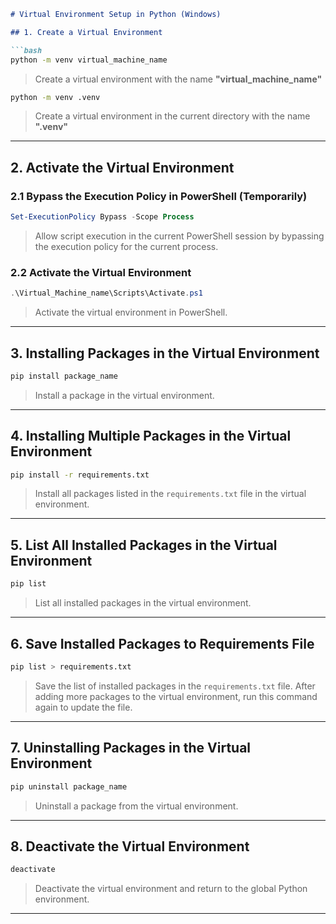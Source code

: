 ```markdown
# Virtual Environment Setup in Python (Windows)

## 1. Create a Virtual Environment

```bash
python -m venv virtual_machine_name
```
> Create a virtual environment with the name **"virtual_machine_name"**

```bash
python -m venv .venv
```
> Create a virtual environment in the current directory with the name **".venv"**

---

## 2. Activate the Virtual Environment

### 2.1 Bypass the Execution Policy in PowerShell (Temporarily)

```powershell
Set-ExecutionPolicy Bypass -Scope Process
```
> Allow script execution in the current PowerShell session by bypassing the execution policy for the current process.

### 2.2 Activate the Virtual Environment

```powershell
.\Virtual_Machine_name\Scripts\Activate.ps1
```
> Activate the virtual environment in PowerShell.

---

## 3. Installing Packages in the Virtual Environment

```bash
pip install package_name
```
> Install a package in the virtual environment.

---

## 4. Installing Multiple Packages in the Virtual Environment

```bash
pip install -r requirements.txt
```
> Install all packages listed in the `requirements.txt` file in the virtual environment.

---

## 5. List All Installed Packages in the Virtual Environment

```bash
pip list
```
> List all installed packages in the virtual environment.

---

## 6. Save Installed Packages to Requirements File

```bash
pip list > requirements.txt
```
> Save the list of installed packages in the `requirements.txt` file. After adding more packages to the virtual environment, run this command again to update the file.

---

## 7. Uninstalling Packages in the Virtual Environment

```bash
pip uninstall package_name
```
> Uninstall a package from the virtual environment.

---

## 8. Deactivate the Virtual Environment

```bash
deactivate
```
> Deactivate the virtual environment and return to the global Python environment.

---
```
